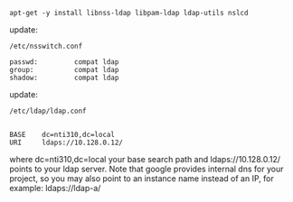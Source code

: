```
apt-get -y install libnss-ldap libpam-ldap ldap-utils nslcd
```


update: 
```
/etc/nsswitch.conf

passwd:         compat ldap
group:          compat ldap
shadow:         compat ldap
```


update:
```
/etc/ldap/ldap.conf


BASE    dc=nti310,dc=local
URI     ldaps://10.128.0.12/
```

where dc=nti310,dc=local your base search path and ldaps://10.128.0.12/ points to your ldap server.  Note that google provides internal dns for your project, so you may also point to an instance name instead of an IP, for example: ldaps://ldap-a/ 
